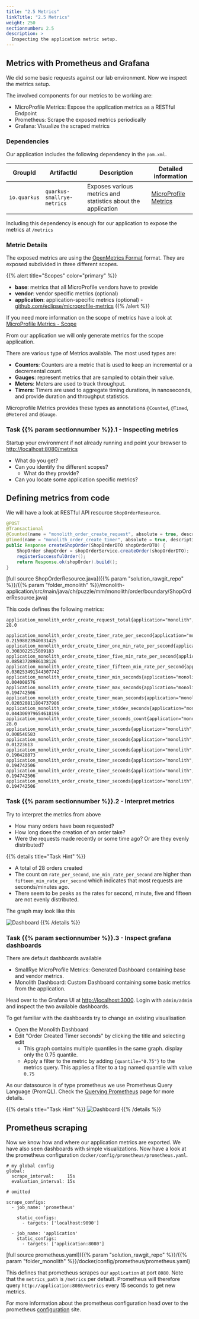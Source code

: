 ```yaml
---
title: "2.5 Metrics"
linkTitle: "2.5 Metrics"
weight: 250
sectionnumber: 2.5
description: >
  Inspecting the application metric setup.
---
```


## Metrics with Prometheus and Grafana

We did some basic requests against our lab environment. Now we inspect the metrics setup.

The involved components for our metrics to be working are:

* MicroProfile Metrics: Expose the application metrics as a RESTful Endpoint
* Prometheus: Scrape the exposed metrics periodically
* Grafana: Visualize the scraped metrics


### Dependencies

Our application includes the following dependency in the `pom.xml`.

GroupId      |   ArtifactId               | Description            | Detailed information
-------------|----------------------------|------------------------|--------------------------
`io.quarkus` | `quarkus-smallrye-metrics` | Exposes various metrics and statistics about the application | [MicroProfile Metrics](https://quarkus.io/guides/microprofile-metrics)

Including this dependency is enough for our application to expose the metrics at `/metrics`


### Metric Details

The exposed metrics are using the [OpenMetrics Format](https://github.com/OpenObservability/OpenMetrics/blob/master/specification/OpenMetrics.md) format. They are exposed subdivided in three different scopes.

{{% alert title="Scopes" color="primary" %}}

* **base**: metrics that all MicroProfile vendors have to provide
* **vendor**: vendor specific metrics (optional)
* **application**: application-specific metrics (optional) - [github.com/eclipse/microprofile-metrics](https://github.com/eclipse/microprofile-metrics/blob/master/spec/src/main/asciidoc/architecture.adoc) {{% /alert %}}

If you need more information on the scope of metrics have a look at [MicroProfile Metrics - Scope](https://download.eclipse.org/microprofile/microprofile-metrics-2.3/microprofile-metrics-spec-2.3.html#scopes)

From our application we will only generate metrics for the scope application.

There are various type of Metrics available. The most used types are:

* **Counters**: Counters are a metric that is used to keep an incremental or a decremental count.
* **Gauges**: represent metrics that are sampled to obtain their value.
* **Meters**: Meters are used to track throughput.
* **Timers**: Timers are used to aggregate timing durations, in nanoseconds, and provide duration and throughput statistics.

Microprofile Metrics provides these types as annotations `@Counted`, `@Timed`, `@Metered` and `@Gauge`.


### Task {{% param sectionnumber %}}.1 - Inspecting metrics

Startup your environment if not already running and point your browser to [http://localhost:8080/metrics](http://localhost:8080/metrics)

* What do you get?
* Can you identify the different scopes?
  * What do they provide?
* Can you locate some application specific metrics?


## Defining metrics from code

We will have a look at RESTful API resource `ShopOrderResource`.

```java
@POST
@Transactional
@Counted(name = "monolith_order_create_request", absolute = true, description = "number of orders requested", tags = {"application=monolith", "resource=ShopOrderResource"})
@Timed(name = "monolith_order_create_timer", absolute = true, description = "timer for processing a order creation", tags = {"application=monolith", "resource=ShopOrderResource"})
public Response createShopOrder(ShopOrderDTO shopOrderDTO) {
    ShopOrder shopOrder = shopOrderService.createOrder(shopOrderDTO);
    registerSuccessfulOrder();
    return Response.ok(shopOrder).build();
}
```

[full source ShopOrderResource.java]({{% param "solution_rawgit_repo" %}}/{{% param "folder_monolith" %}}/monolith-application/src/main/java/ch/puzzle/mm/monolith/order/boundary/ShopOrderResource.java)

This code defines the following metrics:
```
application_monolith_order_create_request_total{application="monolith",resource="ShopOrderResource"} 28.0

application_monolith_order_create_timer_rate_per_second{application="monolith",resource="ShopOrderResource"} 0.21598823940031425
application_monolith_order_create_timer_one_min_rate_per_second{application="monolith",resource="ShopOrderResource"} 0.3083022515809183
application_monolith_order_create_timer_five_min_rate_per_second{application="monolith",resource="ShopOrderResource"} 0.08583728986138126
application_monolith_order_create_timer_fifteen_min_rate_per_second{application="monolith",resource="ShopOrderResource"} 0.030253491344307742
application_monolith_order_create_timer_min_seconds{application="monolith",resource="ShopOrderResource"} 0.004008576
application_monolith_order_create_timer_max_seconds{application="monolith",resource="ShopOrderResource"} 0.194742506
application_monolith_order_create_timer_mean_seconds{application="monolith",resource="ShopOrderResource"} 0.020320811804737986
application_monolith_order_create_timer_stddev_seconds{application="monolith",resource="ShopOrderResource"} 0.044306979654618196
application_monolith_order_create_timer_seconds_count{application="monolith",resource="ShopOrderResource"} 28.0
application_monolith_order_create_timer_seconds{application="monolith",resource="ShopOrderResource",quantile="0.5"} 0.008546583
application_monolith_order_create_timer_seconds{application="monolith",resource="ShopOrderResource",quantile="0.75"} 0.01223613
application_monolith_order_create_timer_seconds{application="monolith",resource="ShopOrderResource",quantile="0.95"} 0.190428873
application_monolith_order_create_timer_seconds{application="monolith",resource="ShopOrderResource",quantile="0.98"} 0.194742506
application_monolith_order_create_timer_seconds{application="monolith",resource="ShopOrderResource",quantile="0.99"} 0.194742506
application_monolith_order_create_timer_seconds{application="monolith",resource="ShopOrderResource",quantile="0.999"} 0.194742506
```


### Task {{% param sectionnumber %}}.2 - Interpret metrics

Try to interpret the metrics from above

* How many orders have been requested?
* How long does the creation of an order take?
* Were the requests made recently or some time ago? Or are they evenly distributed?

{{% details title="Task Hint" %}}

* A total of 28 orders created
* The count on `rate_per_second`, `one_min_rate_per_second` are higher than `fifteen_min_rate_per_second`
which indicates that most requests are seconds/minutes ago.
* There seem to be peaks as the rates for second, minute, five and fifteen are not evenly distributed.

The graph may look like this

![Dashboard](../../dashboard.png)
{{% /details %}}


### Task {{% param sectionnumber %}}.3 - Inspect grafana dashboards

There are default dashboards available

* SmallRye MicroProfile Metrics: Generated Dashboard containing base and vendor metrics.
* Monolith Dashboard: Custom Dashboard containing some basic metrics from the application.

Head over to the Grafana UI at [http://localhost:3000](http://localhost:3000). Login with `admin/admin` and inspect the two available dashboards.

To get familiar with the dashboards try to change an existing visualisation

* Open the Monolith Dashboard
* Edit "Order Created Timer seconds" by clicking the title and selecting edit
  * This graph contains multiple quantiles in the same graph. display only the 0.75 quantile.
  * Apply a filter to the metric by adding `{quantile="0.75"}` to the metrics query. This applies a filter to a tag named quantile with value `0.75`
  
As our datasource is of type prometheus we use Prometheus Query Language (PromQL). Check the [Querying Prometheus](https://prometheus.io/docs/prometheus/latest/querying/basics/) page for more details.

{{% details title="Task Hint" %}}
![Dashboard](../../edit-panel.png)
{{% /details %}}


## Prometheus scraping

Now we know how and where our application metrics are exported. We have also seen dashboards with simple visualizations.
Now have a look at the prometheus configuration `docker/config/prometheus/prometheus.yaml`.

```
# my global config
global:
  scrape_interval:     15s
  evaluation_interval: 15s

# omitted

scrape_configs:
  - job_name: 'prometheus'

    static_configs:
      - targets: ['localhost:9090']

  - job_name: 'application'
    static_configs:
      - targets: ['application:8080']
```

[full source prometheus.yaml]({{% param "solution_rawgit_repo" %}}/{{% param "folder_monolith" %}}/docker/config/prometheus/prometheus.yaml)

This defines that prometheus scrapes our `application` at port `8080`. Note that the `metrics_path` is `/metrics` per
default. Prometheus will therefore query `http://application:8080/metrics` every 15 seconds to get new metrics.

For more information about the prometheus configuration head over to the prometheus [configuration](https://prometheus.io/docs/prometheus/latest/configuration/configuration/#configuration) site.
